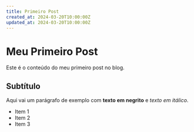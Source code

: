 ```yaml
---
title: Primeiro Post
created_at: 2024-03-20T10:00:00Z
updated_at: 2024-03-20T10:00:00Z
---
```


# Meu Primeiro Post

Este é o conteúdo do meu primeiro post no blog.

## Subtítulo

Aqui vai um parágrafo de exemplo com **texto em negrito** e *texto em itálico*.

- Item 1
- Item 2
- Item 3 
